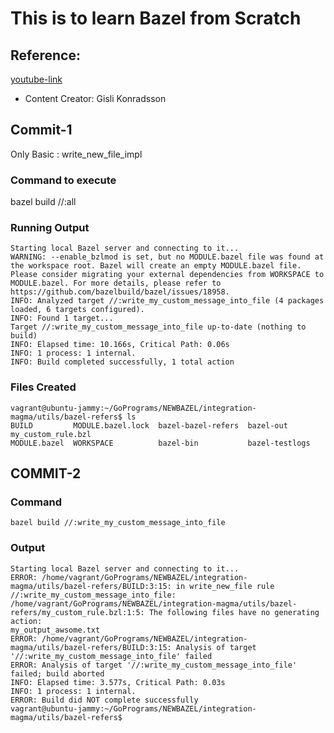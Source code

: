 # This is to learn Bazel from Scratch

## Reference: 
[youtube-link](https://www.youtube.com/watch?v=toPWLiUq5Ps)
* Content Creator: Gisli Konradsson

## Commit-1
Only Basic : write_new_file_impl

### Command to execute
bazel build //:all

### Running Output
```
Starting local Bazel server and connecting to it...
WARNING: --enable_bzlmod is set, but no MODULE.bazel file was found at the workspace root. Bazel will create an empty MODULE.bazel file. Please consider migrating your external dependencies from WORKSPACE to MODULE.bazel. For more details, please refer to https://github.com/bazelbuild/bazel/issues/18958.
INFO: Analyzed target //:write_my_custom_message_into_file (4 packages loaded, 6 targets configured).
INFO: Found 1 target...
Target //:write_my_custom_message_into_file up-to-date (nothing to build)
INFO: Elapsed time: 10.166s, Critical Path: 0.06s
INFO: 1 process: 1 internal.
INFO: Build completed successfully, 1 total action
```

### Files Created
```
vagrant@ubuntu-jammy:~/GoPrograms/NEWBAZEL/integration-magma/utils/bazel-refers$ ls
BUILD         MODULE.bazel.lock  bazel-bazel-refers  bazel-out       my_custom_rule.bzl
MODULE.bazel  WORKSPACE          bazel-bin           bazel-testlogs
```


## COMMIT-2

### Command 
```
bazel build //:write_my_custom_message_into_file
```

### Output
```
Starting local Bazel server and connecting to it...
ERROR: /home/vagrant/GoPrograms/NEWBAZEL/integration-magma/utils/bazel-refers/BUILD:3:15: in write_new_file rule //:write_my_custom_message_into_file:
/home/vagrant/GoPrograms/NEWBAZEL/integration-magma/utils/bazel-refers/my_custom_rule.bzl:1:5: The following files have no generating action:
my_output_awsome.txt
ERROR: /home/vagrant/GoPrograms/NEWBAZEL/integration-magma/utils/bazel-refers/BUILD:3:15: Analysis of target '//:write_my_custom_message_into_file' failed
ERROR: Analysis of target '//:write_my_custom_message_into_file' failed; build aborted
INFO: Elapsed time: 3.577s, Critical Path: 0.03s
INFO: 1 process: 1 internal.
ERROR: Build did NOT complete successfully
vagrant@ubuntu-jammy:~/GoPrograms/NEWBAZEL/integration-magma/utils/bazel-refers$
```


